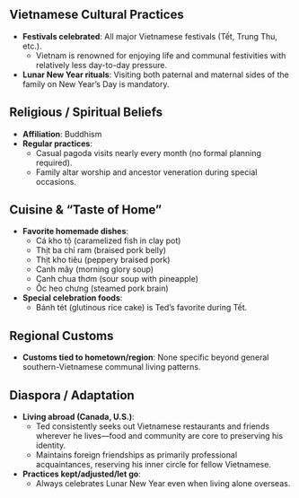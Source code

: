 ## Vietnamese Cultural Practices
- **Festivals celebrated**: All major Vietnamese festivals (Tết, Trung Thu, etc.).  
  - Vietnam is renowned for enjoying life and communal festivities with relatively less day-to-day pressure.  
- **Lunar New Year rituals**: Visiting both paternal and maternal sides of the family on New Year’s Day is mandatory.  

## Religious / Spiritual Beliefs
- **Affiliation**: Buddhism  
- **Regular practices**:  
  - Casual pagoda visits nearly every month (no formal planning required).  
  - Family altar worship and ancestor veneration during special occasions.  

## Cuisine & “Taste of Home”
- **Favorite homemade dishes**:  
  - Cá kho tộ (caramelized fish in clay pot)  
  - Thịt ba chỉ ram (braised pork belly)  
  - Thịt kho tiêu (peppery braised pork)  
  - Canh mây (morning glory soup)  
  - Canh chua thơm (sour soup with pineapple)  
  - Ốc heo chưng (steamed pork brain)  
- **Special celebration foods**:  
  - Bánh tét (glutinous rice cake) is Ted’s favorite during Tết.  

## Regional Customs
- **Customs tied to hometown/region**: None specific beyond general southern-Vietnamese communal living patterns.  

## Diaspora / Adaptation
- **Living abroad (Canada, U.S.)**:  
  - Ted consistently seeks out Vietnamese restaurants and friends wherever he lives—food and community are core to preserving his identity.  
  - Maintains foreign friendships as primarily professional acquaintances, reserving his inner circle for fellow Vietnamese.  
- **Practices kept/adjusted/let go**:  
  - Always celebrates Lunar New Year even when living alone overseas.  
